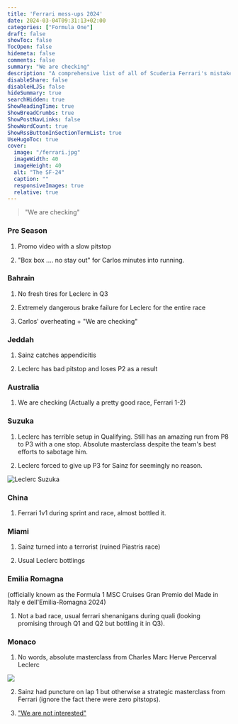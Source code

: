 ```yaml
---
title: 'Ferrari mess-ups 2024'
date: 2024-03-04T09:31:13+02:00
categories: ["Formula One"]
draft: false
showToc: false
TocOpen: false
hidemeta: false
comments: false
summary: "We are checking"
description: "A comprehensive list of all of Scuderia Ferrari's mistakes for 2024"
disableShare: false
disableHLJS: false
hideSummary: true
searchHidden: true
ShowReadingTime: true
ShowBreadCrumbs: true
ShowPostNavLinks: false
ShowWordCount: true
ShowRssButtonInSectionTermList: true
UseHugoToc: true
cover:
  image: "/ferrari.jpg"
  imageWidth: 40
  imageHeight: 40
  alt: "The SF-24"
  caption: ""
  responsiveImages: true
  relative: true 
---
```


> "We are checking"


### Pre Season

1. Promo video with a slow pitstop

2. "Box box .... no stay out" for Carlos minutes into running.


### Bahrain 

1. No fresh tires for Leclerc in Q3

2. Extremely dangerous brake failure for Leclerc for the entire race 

3. Carlos' overheating +  "We are checking" 


### Jeddah

1. Sainz catches appendicitis 

2. Leclerc has bad pitstop and loses P2 as a result

### Australia 

1. We are checking (Actually a pretty good race, Ferrari 1-2)

### Suzuka 

1. Leclerc has terrible setup in Qualifying. Still has an amazing run from P8 to P3 with a one stop. Absolute masterclass despite the team's best efforts to sabotage him.

2. Leclerc forced to give up P3 for Sainz for seemingly no reason.

![Leclerc Suzuka](/leclerc/suzuka.jpg)

### China

1. Ferrari 1v1 during sprint and race, almost bottled it.

### Miami

1. Sainz turned into a terrorist (ruined Piastris race)

2. Usual Leclerc bottlings

### Emilia Romagna 

(officially known as the Formula 1 MSC Cruises Gran Premio del Made in Italy e dell'Emilia-Romagna 2024)

1. Not a bad race, usual ferrari shenanigans during quali (looking promising through Q1 and Q2 but bottling it in Q3).

### Monaco

1. No words, absolute masterclass from Charles Marc Herve Percerval Leclerc 

![](https://media.formula1.com/image/upload/f_auto,c_limit,w_1440,q_auto/t_16by9North/f_auto/q_auto/trackside-images/2024/F1_Grand_Prix_of_Monaco/2154745792)

2. Sainz had puncture on lap 1 but otherwise a strategic masterclass from Ferrari (ignore the fact there were zero pitstops).

3. ["We are not interested"](https://www.youtube.com/watch?v=ZcA60raRB54&ab_channel=Javalinsta)


